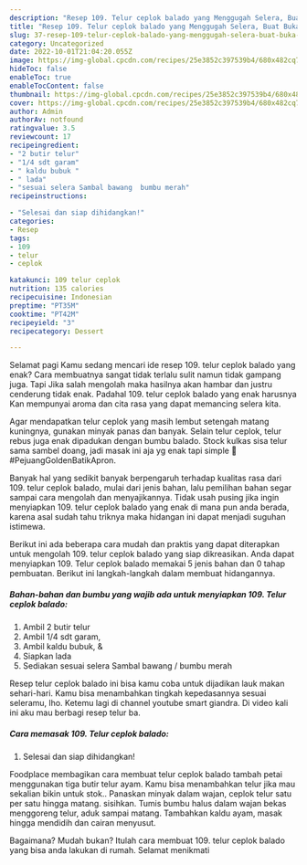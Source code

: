 ```yaml
---
description: "Resep 109. Telur ceplok balado yang Menggugah Selera, Buat Buka Puasa Bisa Manjain Lidah"
title: "Resep 109. Telur ceplok balado yang Menggugah Selera, Buat Buka Puasa Bisa Manjain Lidah"
slug: 37-resep-109-telur-ceplok-balado-yang-menggugah-selera-buat-buka-puasa-bisa-manjain-lidah
category: Uncategorized
date: 2022-10-01T21:04:20.055Z
image: https://img-global.cpcdn.com/recipes/25e3852c397539b4/680x482cq70/109-telur-ceplok-balado-foto-resep-utama.jpg
hideToc: false
enableToc: true
enableTocContent: false
thumbnail: https://img-global.cpcdn.com/recipes/25e3852c397539b4/680x482cq70/109-telur-ceplok-balado-foto-resep-utama.jpg
cover: https://img-global.cpcdn.com/recipes/25e3852c397539b4/680x482cq70/109-telur-ceplok-balado-foto-resep-utama.jpg
author: Admin
authorAv: notfound
ratingvalue: 3.5
reviewcount: 17
recipeingredient:
- "2 butir telur"
- "1/4 sdt garam"
- " kaldu bubuk "
- " lada"
- "sesuai selera Sambal bawang  bumbu merah"
recipeinstructions:

- "Selesai dan siap dihidangkan!"
categories:
- Resep
tags:
- 109
- telur
- ceplok

katakunci: 109 telur ceplok 
nutrition: 135 calories
recipecuisine: Indonesian
preptime: "PT35M"
cooktime: "PT42M"
recipeyield: "3"
recipecategory: Dessert

---
```



Selamat pagi Kamu sedang mencari ide resep 109. telur ceplok balado yang enak? Cara membuatnya sangat tidak terlalu sulit namun tidak gampang juga. Tapi Jika salah mengolah maka hasilnya akan hambar dan justru cenderung tidak enak. Padahal 109. telur ceplok balado yang enak harusnya Kan mempunyai aroma dan cita rasa yang dapat memancing selera kita.


Agar mendapatkan telur ceplok yang masih lembut setengah matang kuningnya, gunakan minyak panas dan banyak. Selain telur ceplok, telur rebus juga enak dipadukan dengan bumbu balado. Stock kulkas sisa telur sama sambel doang, jadi masak ini aja yg enak tapi simple 🥹 #PejuangGoldenBatikApron.

Banyak hal yang sedikit banyak berpengaruh terhadap kualitas rasa dari 109. telur ceplok balado, mulai dari jenis bahan, lalu pemilihan bahan segar sampai cara mengolah dan menyajikannya. Tidak usah pusing jika ingin menyiapkan 109. telur ceplok balado yang enak di mana pun anda berada, karena asal sudah tahu triknya maka hidangan ini dapat menjadi suguhan istimewa.


Berikut ini ada beberapa cara mudah dan praktis yang dapat diterapkan untuk mengolah 109. telur ceplok balado yang siap dikreasikan. Anda dapat menyiapkan 109. Telur ceplok balado memakai 5 jenis bahan dan 0 tahap pembuatan. Berikut ini langkah-langkah dalam membuat hidangannya.

<!--inarticleads1-->

##### Bahan-bahan dan bumbu yang wajib ada untuk menyiapkan 109. Telur ceplok balado:

1. Ambil 2 butir telur
1. Ambil 1/4 sdt garam,
1. Ambil  kaldu bubuk, &amp;
1. Siapkan  lada
1. Sediakan sesuai selera Sambal bawang / bumbu merah


Resep telur ceplok balado ini bisa kamu coba untuk dijadikan lauk makan sehari-hari. Kamu bisa menambahkan tingkah kepedasannya sesuai seleramu, lho. Ketemu lagi di channel youtube smart giandra. Di video kali ini aku mau berbagi resep telur ba. 

<!--inarticleads2-->

##### Cara memasak 109. Telur ceplok balado:


1. Selesai dan siap dihidangkan!

Foodplace membagikan cara membuat telur ceplok balado tambah petai menggunakan tiga butir telur ayam. Kamu bisa menambahkan telur jika mau sekalian bikin untuk stok.. Panaskan minyak dalam wajan, ceplok telur satu per satu hingga matang. sisihkan. Tumis bumbu halus dalam wajan bekas menggoreng telur, aduk sampai matang. Tambahkan kaldu ayam, masak hingga mendidih dan cairan menyusut. 

Bagaimana? Mudah bukan? Itulah cara membuat 109. telur ceplok balado yang bisa anda lakukan di rumah. Selamat menikmati
